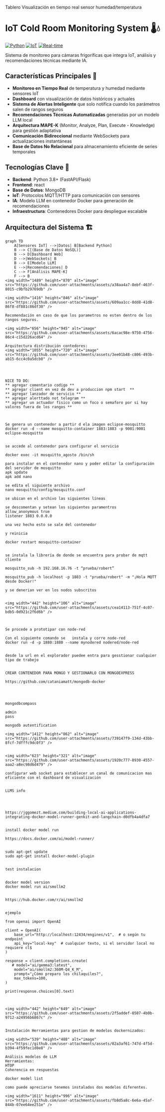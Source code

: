 Tablero Visualización en tiempo real sensor humedad/temperatura
# IoT Cold Room Monitoring System 🌡️💧

[![Python](https://img.shields.io/badge/Python-3.8%2B-blue)](https://www.python.org/)
[![IoT](https://img.shields.io/badge/IoT-Enabled-green)](https://en.wikipedia.org/wiki/Internet_of_things)
[![Real-time](https://img.shields.io/badge/Real--time-WebSockets-orange)](https://developer.mozilla.org/en-US/docs/Web/API/WebSockets_API)

Sistema de monitoreo para cámaras frigoríficas que integra IoT, análisis  y recomendaciones técnicas mediante IA.

## Características Principales 🚀

- **Monitoreo en Tiempo Real** de temperatura y humedad mediante sensores IoT
- **Dashboard** con visualización de datos históricos y actuales
- **Sistema de Alertas Inteligente** que solo notifica cuando los parámetros salen de rangos seguros
- **Recomendaciones Técnicas Automatizadas** generadas por un modelo LLM local
- **Arquitectura MAPE-K** (Monitor, Analyze, Plan, Execute - Knowledge) para gestión adaptativa
- **Comunicación Bidireccional** mediante WebSockets para actualizaciones instantáneas
- **Base de Datos No Relacional** para almacenamiento eficiente de series temporales

## Tecnologías Clave 🔧

- **Backend**: Python 3.8+ (FastAPI/Flask)
- **Frontend**: react
- **Base de Datos**: MongoDB
- **IoT**: Protocolos MQTT/HTTP para comunicación con sensores
- **IA**: Modelo LLM en contenedor Docker para generación de recomendaciones
- **Infraestructura**: Contenedores Docker para despliegue escalable

## Arquitectura del Sistema 🏗️

```mermaid
graph TD
    A[Sensores IoT] -->|Datos| B[Backend Python]
    B --> C[(Base de Datos NoSQL)]
    B --> D[Dashboard Web]
    D -->|WebSockets| B
    B --> E[Modelo LLM]
    E -->|Recomendaciones| D
    C --> F[Análisis MAPE-K]
    F --> B
<img width="1489" height="870" alt="image" src="https://github.com/user-attachments/assets/a38aa4a7-8ebf-463f-8015-c9bfb29769db" />

<img width="1416" height="846" alt="image" src="https://github.com/user-attachments/assets/609aa1cc-0dd8-41d8-86f8-df881c86df30" />

Recomendación en caso de que los parametros no esten dentro de los rangos seguros.

<img width="656" height="945" alt="image" src="https://github.com/user-attachments/assets/6acac98e-9750-4756-86c4-c15d226acd64" />

Arquitectura distribución contedores:
<img width="1055" height="720" alt="image" src="https://github.com/user-attachments/assets/3ee01b48-c806-493b-ab15-6cc4c0a5dcb0" />




NICE TO DO: 
** agregar comentario codigo **
** agregar client en vez de dev a produccion npm start  **
** agregar lanzador de servicio **
** agregar alerttado not telegram **
** agregar un actuador fisico como un foco o semaforo por si hay valores fuera de los rangos **



Se genera un contenedor a partir d ela imagen eclipse-mosquitto
docker run -d --name mosquitto-container 1883:1883 -p 9001:9001 eclipse-mosquitto


se accede al contenedor para configurar el servicio 

docker exec -it mosquitto_agosto /bin/sh

para instalar en el contenedor nano y poder editar la configuración del servidor de mosquitto
apk update
apk add nano

se edita el siguiente archivo
nano mosquitto/config/mosquitto.conf

se ubican en el archivo las siguientes líneas

se descomentan y setean los siguientes paramentros
allow_anonymous true
listener 1883 0.0.0.0

una vez hecho esto se sale del contenedor

y reinicia

docker restart mosquitto-container


se instala la librería de donde se encuentra para probar de mqtt cliente

mosquitto_sub -h 192.168.16.76 -t “prueba/robert”

mosquitto_pub -h localhost -p 1883 -t "prueba/robert" -m "¡Hola MQTT desde Docker!"

y se denerian ver en los nodos subscritos 


<img width="442" height="106" alt="image" src="https://github.com/user-attachments/assets/cea14113-751f-4c07-bdb5-0d921c2f6d6b" />



Se procede a prototipar con node-red

Con el siguiente comando se   instala y corre node-red 
docker run -d -p 1880:1880 --name mynodered nodered/node-red 


desde la url en el explorador puedee entra para gesstionar cualquier tipo de trabejo


CREAR CONTENEDOR PARA MONGO Y GESTIONARLO CON MONGOEXPRESS

https://github.com/cataniamatt/mongodb-docker




mongodbcompass 

admin
pass

mongodb autentification

<img width="1412" height="862" alt="image" src="https://github.com/user-attachments/assets/739147f9-134d-43bb-8fcf-7dfffc9dc0f3" />


<img width="623" height="321" alt="image" src="https://github.com/user-attachments/assets/1920c777-8930-4557-aaa2-a8ec98d6d479" />

configurar web socket para establecer un canal de comunicacion mas eficiente con el dashboard de visualización


LLMS info




https://jggomezt.medium.com/building-local-ai-applications-integrating-docker-model-runner-genkit-and-langchain-d0dfb4a4dfa7


install docker model run

https://docs.docker.com/ai/model-runner/


sudo apt-get update
sudo apt-get install docker-model-plugin


test instalacion


docker model version
docker model run ai/smollm2


https://hub.docker.com/r/ai/smollm2


ejemplo

from openai import OpenAI

client = OpenAI(
    base_url="http://localhost:12434/engines/v1",  # o según tu endpoint
    api_key="local-key"  # cualquier texto, si el servidor local no requiere cl$
)

response = client.completions.create(
   # model="ai/gemma3:latest",
    model="ai/smollm2:360M-Q4_K_M",
    prompt="¿Cómo preparo los chilaquiles?",
    max_tokens=100,
)

print(response.choices[0].text)



<img width="442" height="649" alt="image" src="https://github.com/user-attachments/assets/2f5addef-0507-4b0b-9712-a24956b6867c" />


Instalación Herramientas para gestion de modelos dockernizados:

<img width="539" height="488" alt="image" src="https://github.com/user-attachments/assets/02a3af61-747d-4f5d-b394-4f59fec1d0e8" />

Análisis modelos de LLM 
Herramientas:
HTOP
Coherencia en respuestas

docker model list

como puede apreciarse tenemos instalados dos modelos diferentes.

<img width="1611" height="996" alt="image" src="https://github.com/user-attachments/assets/fb8d5a8c-6e6a-45af-844b-07ee64ee251e" />
